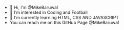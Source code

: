 - 👋 Hi, I’m @MikeBaruwa1
- 👀 I’m interested in Coding and Football
- 🌱 I’m currently learning HTML, CSS AND JAVASCRIPT
-   You can reach me on this GitHub Page @MikeBaruwa1
